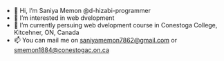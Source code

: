 - 👋 Hi, I’m Saniya Memon @d-hizabi-programmer
- 👀 I’m interested in web dvelopment 
- 🌱 I’m currently persuing web dvelopment course in Conestoga College, Kitcehner, ON, Canada
- 📫 You can mail me on saniyamemon7862@gmail.com or smemon1884@conestogac.on.ca

<!---
d-hizabi-programmer/d-hizabi-programmer is a ✨ special ✨ repository because its `README.md` (this file) appears on your GitHub profile.
You can click the Preview link to take a look at your changes.
--->
